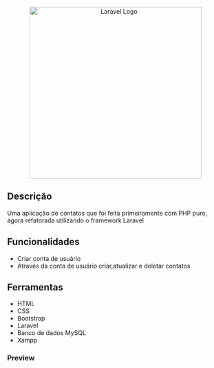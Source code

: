 <p align="center"><a href="https://laravel.com" target="_blank"><img src="https://raw.githubusercontent.com/laravel/art/master/logo-lockup/5%20SVG/2%20CMYK/1%20Full%20Color/laravel-logolockup-cmyk-red.svg" width="400" alt="Laravel Logo"></a></p>

## Descrição

Uma aplicação de contatos que foi feita primeiramente com PHP puro, agora refatorada utilizando o framework Laravel

## Funcionalidades

- Criar conta de usuário
- Através da conta de usuário criar,atualizar e deletar contatos

## Ferramentas

- HTML
- CSS
- Bootstrap
- Laravel
- Banco de dados MySQL
- Xampp

### Preview

